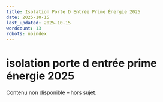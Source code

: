 ```yaml
---
title: Isolation Porte D Entrée Prime Énergie 2025
date: 2025-10-15
last_updated: 2025-10-15
wordcount: 13
robots: noindex
---
```


# isolation porte d entrée prime énergie 2025

Contenu non disponible – hors sujet.